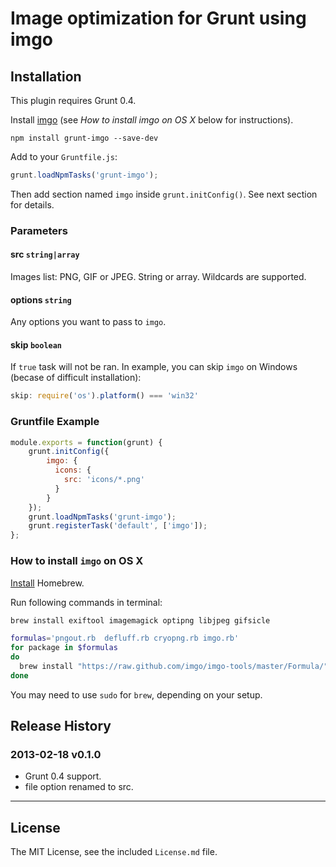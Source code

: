 # Image optimization for Grunt using imgo

## Installation

This plugin requires Grunt 0.4.

Install [imgo](https://github.com/imgo/imgo/blob/master/README.md) (see *How to install imgo on OS X* below for instructions).

`npm install grunt-imgo --save-dev`

Add to your `Gruntfile.js`:

```javascript
grunt.loadNpmTasks('grunt-imgo');
```

Then add section named `imgo` inside `grunt.initConfig()`. See next section for details.


### Parameters

#### src `string|array`

Images list: PNG, GIF or JPEG. String or array. Wildcards are supported.

#### options `string`

Any options you want to pass to `imgo`.

#### skip `boolean`

If `true` task will not be ran. In example, you can skip `imgo` on Windows (becase of difficult installation):

``` javascript
skip: require('os').platform() === 'win32'
```


### Gruntfile Example

``` javascript
module.exports = function(grunt) {
	grunt.initConfig({
		imgo: {
		  icons: {
		    src: 'icons/*.png'
		  }
		}
	});
	grunt.loadNpmTasks('grunt-imgo');
	grunt.registerTask('default', ['imgo']);
};
```

### How to install `imgo` on OS X

[Install](https://github.com/mxcl/homebrew/wiki/Installation) Homebrew.

Run following commands in terminal:

```bash
brew install exiftool imagemagick optipng libjpeg gifsicle

formulas='pngout.rb  defluff.rb cryopng.rb imgo.rb'
for package in $formulas
do
  brew install "https://raw.github.com/imgo/imgo-tools/master/Formula/"$package
done
```

You may need to use `sudo` for `brew`, depending on your setup.


## Release History

### 2013-02-18 v0.1.0

* Grunt 0.4 support.
* file option renamed to src.


---

## License

The MIT License, see the included `License.md` file.
